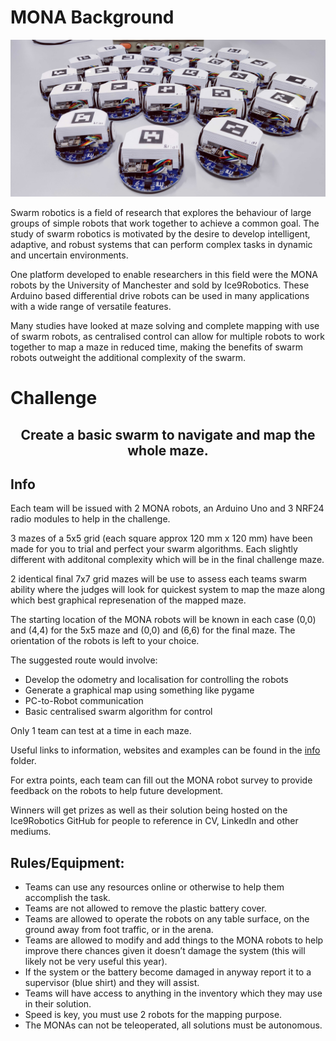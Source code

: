 # MONA Background

![MONA](Mona.jpg?raw=true "MONA")


Swarm robotics is a field of research that explores the behaviour of large groups of simple robots that work together to achieve a common goal. The study of swarm robotics is motivated by the desire to develop intelligent, adaptive, and robust systems that can perform complex tasks in dynamic and uncertain environments.

One platform developed to enable researchers in this field were the MONA robots by the University of Manchester and sold by Ice9Robotics. These Arduino based differential drive robots can be used in many applications with a wide range of versatile features.

Many studies have looked at maze solving and complete mapping with use of swarm robots, as centralised control can allow for multiple robots to work together to map a maze in reduced time, making the benefits of swarm robots outweight the additional complexity of the swarm. 

# Challenge

## <div align="center"> Create a basic swarm to navigate and map the whole maze. </div>

## Info

Each team will be issued with 2 MONA robots, an Arduino Uno and 3 NRF24 radio modules to help in the challenge.

3 mazes of a 5x5 grid (each square approx 120 mm x 120 mm) have been made for you to trial and perfect your swarm algorithms. Each slightly different with additonal complexity which will be in the final challenge maze. 

2 identical final 7x7 grid mazes will be use to assess each teams swarm ability where the judges will look for quickest system to map the maze along which best graphical represenation of the mapped maze.

The starting location of the MONA robots will be known in each case (0,0) and (4,4) for the 5x5 maze and (0,0) and (6,6) for the final maze. The orientation of the robots is left to your choice.

The suggested route would involve:
-	Develop the odometry and localisation for controlling the robots
-	Generate a graphical map using something like pygame
-	PC-to-Robot communication
-	Basic centralised swarm algorithm for control

Only 1 team can test at a time in each maze.

Useful links to information, websites and examples can be found in the [info](info) folder.

For extra points, each team can fill out the MONA robot survey to provide feedback on the robots to help future development.

Winners will get prizes as well as their solution being hosted on the Ice9Robotics GitHub for people to reference in CV, LinkedIn and other mediums.


## Rules/Equipment:
-	Teams can use any resources online or otherwise to help them accomplish the task. 
-	Teams are not allowed to remove the plastic battery cover.
-	Teams are allowed to operate the robots on any table surface, on the ground away from foot traffic, or in the arena.
-	Teams are allowed to modify and add things to the MONA robots to help improve there chances given it doesn’t damage the system (this will likely not be very useful this year).
-	If the system or the battery become damaged in anyway report it to a supervisor (blue shirt) and they will assist.
-	Teams will have access to anything in the inventory which they may use in their solution.
-	Speed is key, you must use 2 robots for the mapping purpose.
-	The MONAs can not be teleoperated, all solutions must be autonomous.


